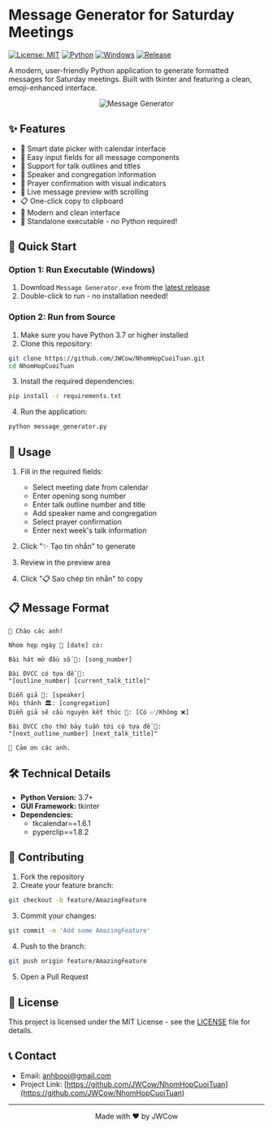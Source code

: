 # Message Generator for Saturday Meetings

[![License: MIT](https://img.shields.io/badge/License-MIT-yellow.svg)](https://opensource.org/licenses/MIT)
[![Python](https://img.shields.io/badge/Python-3.7+-blue.svg)](https://www.python.org/downloads/)
[![Windows](https://img.shields.io/badge/Windows-10+-brightgreen.svg)](https://www.microsoft.com/windows)
[![Release](https://img.shields.io/badge/Release-v1.0-orange.svg)](https://github.com/JWCow/NhomHopCuoiTuan/releases)

A modern, user-friendly Python application to generate formatted messages for Saturday meetings. Built with tkinter and featuring a clean, emoji-enhanced interface.

<div align="center">

![Message Generator](https://socialify.git.ci/JWCow/NhomHopCuoiTuan/image?description=1&font=Inter&forks=1&issues=1&language=1&name=1&owner=1&pattern=Circuit%20Board&pulls=1&stargazers=1&theme=Light)

</div>

## ✨ Features

- 📅 Smart date picker with calendar interface
- 🎵 Easy input fields for all message components
- 📖 Support for talk outlines and titles
- 🎤 Speaker and congregation information
- 🙏 Prayer confirmation with visual indicators
- 👀 Live message preview with scrolling
- 📋 One-click copy to clipboard
- 🎨 Modern and clean interface
- 🚀 Standalone executable - no Python required!

## 🚀 Quick Start

### Option 1: Run Executable (Windows)
1. Download `Message Generator.exe` from the [latest release](https://github.com/JWCow/NhomHopCuoiTuan/releases)
2. Double-click to run - no installation needed!

### Option 2: Run from Source
1. Make sure you have Python 3.7 or higher installed
2. Clone this repository:
```bash
git clone https://github.com/JWCow/NhomHopCuoiTuan.git
cd NhomHopCuoiTuan
```

3. Install the required dependencies:
```bash
pip install -r requirements.txt
```

4. Run the application:
```bash
python message_generator.py
```

## 📝 Usage

1. Fill in the required fields:
   - Select meeting date from calendar
   - Enter opening song number
   - Enter talk outline number and title
   - Add speaker name and congregation
   - Select prayer confirmation
   - Enter next week's talk information

2. Click "✨ Tạo tin nhắn" to generate
3. Review in the preview area
4. Click "📋 Sao chép tin nhắn" to copy

## 📋 Message Format

```
👋 Chào các anh!

Nhóm họp ngày 📅 [date] có:

Bài hát mở đầu số 🎵: [song_number]

Bài DVCC có tựa đề 📖:
"[outline_number] [current_talk_title]"

Diễn giả 🎤: [speaker]
Hội thánh 🏛️: [congregation]
Diễn giả sẽ cầu nguyện kết thúc 🙏: [Có ✅/Không ❌]

Bài DVCC cho thứ bảy tuần tới có tựa đề 📖:
"[next_outline_number] [next_talk_title]"

🙏 Cảm ơn các anh.
```

## 🛠️ Technical Details

- **Python Version:** 3.7+
- **GUI Framework:** tkinter
- **Dependencies:**
  - tkcalendar==1.6.1
  - pyperclip==1.8.2

## 🤝 Contributing

1. Fork the repository
2. Create your feature branch:
```bash
git checkout -b feature/AmazingFeature
```
3. Commit your changes:
```bash
git commit -m 'Add some AmazingFeature'
```
4. Push to the branch:
```bash
git push origin feature/AmazingFeature
```
5. Open a Pull Request

## 📄 License

This project is licensed under the MIT License - see the [LICENSE](LICENSE) file for details.

## 📞 Contact

- Email: anhbooi@gmail.com
- Project Link: [https://github.com/JWCow/NhomHopCuoiTuan](https://github.com/JWCow/NhomHopCuoiTuan)

---
<div align="center">
Made with ❤️ by JWCow
</div> 